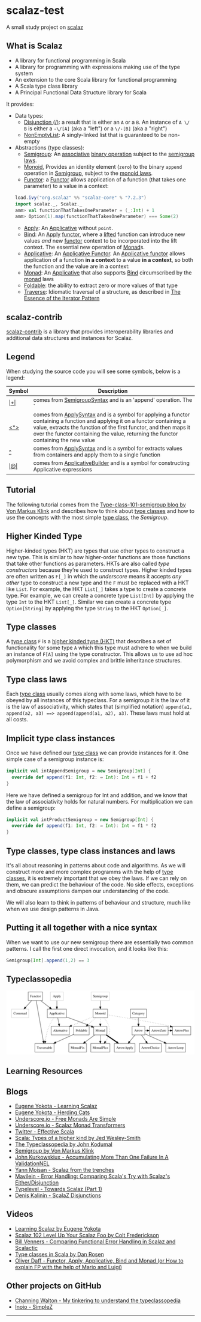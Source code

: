 # scalaz-test
A small study project on [scalaz][scalaz]

## What is Scalaz
* A library for functional programming in Scala
* A library for programming with expressions making use of the type system
* An extension to the core Scala library for functional programming
* A Scala type class library
* A Principal Functional Data Structure library for Scala

It provides:
- Data types: 
  - [Disjunction (\/)][disjunction]: a result that is either an `A` or a `B`. An instance of `A \/ B` is either a `-\/[A]` (aka a "left") or a `\/-[B]` (aka a "right")
  - [NonEmptyList][nel]: A singly-linked list that is guaranteed to be non-empty
- Abstractions (type classes):
  - [Semigroup][Semigroup]: An [associative][associative] [binary operation][binary operation] subject to the [semigroup laws][semigroup laws]. 
  - [Monoid][Monoid], Provides an identity element (`zero`) to the binary `append` operation in [Semigroup][Semigroup], subject to the [monoid laws][monoid laws].
  - [Functor][Functor]: a [Functor][Functor] allows application of a function (that takes one parameter) to a value in a context: 
  ```scala
  load.ivy("org.scalaz" %% "scalaz-core" % "7.2.3")
  import scalaz._, Scalaz._
  amm> val functionThatTakesOneParameter = (_:Int) + 1
  amm> Option(1).map(functionThatTakesOneParameter) === Some(2)
  ```
  - [Apply][Apply]: An [Applicative][Applicative] without `point`.
  - [Bind][Bind]: An [Apply][Apply] [functor][functor], where a [lifted][lifting] function can introduce new values _and_ new [functor][functor] context to be incorporated into the lift context. The essential new operation of [Monad][Monad]s.
  - [Applicative][Applicative]: An [Applicative Functor][applicative programming with effects]. An [Applicative functor][lyah-applicative] allows application of a function __in a context__ to a value __in a context__, so both the function and the value are in a context:
  - [Monad][Monad]: An [Applicative][Applicative] that also supports [Bind][Bind] circumscribed by the [monad][Monad] laws
  - [Foldable][Foldable]: the ability to extract zero or more values of that type
  - [Traverse][Traverse]: Idiomatic traversal of a structure, as described in [The Essence of the Iterator Pattern][iterator-pattern-pdf]

## scalaz-contrib
[scalaz-contrib](https://github.com/typelevel/scalaz-contrib) is a library that provides interoperability libraries and additional data structures and instances for Scalaz.

## Legend
When studying the source code you will see some symbols, below is a legend:
 
Symbol | Description
------ | -----------
[\|+\|][semigrouptest] | comes from [SemigroupSyntax][semigroup-syntax] and is an 'append' operation. The `|+|` is a nice syntax for an associative binary operation
[<*>][applicativetest] | comes from [ApplySyntax][apply-syntax] and is a symbol for applying a functor containing a function and applying it on a functor containing a value, extracts the function of the first functor, and then maps it over the functor containing the value, returning the functor containing the new value  
[^][applicativetest] | comes from [ApplySyntax][apply-syntax] and is a symbol for extracts values from containers and apply them to a single function
[\|@\|][applicativetest] | comes from [ApplicativeBuilder][applicative-builder] and is a symbol for constructing Applicative expressions

## Tutorial
The following tutorial comes from the [Type-class-101-semigroup blog by Von Markus Klink](https://inoio.de/blog/2014/07/19/type-class-101-semigroup/)
and describes how to think about [type classes][type classes in scala with dan rosen] and how to use the concepts with the most simple [type class][type classes in scala with dan rosen], the _Semigroup_. 

## Higher Kinded Type
Higher-kinded types (HKT) are types that use other types to construct a new type. This is similar to how higher-order functions 
are those functions that take other functions as parameters. HKTs are also called _type constructors_ because 
they’re used to construct types. Higher kinded types are often written as `F[_]` in which the _underscore_ means it accepts
_any other_ type to construct a new type and the `F` must be replaced with a HKT like `List`. For example, the HKT `List[_]` 
takes a type to create a concrete type. For example, we can create a concrete type `List[Int]` by applying the type `Int` to the 
HKT `List[_]`. Similar we can create a concrete type `Option[String]` by applying the type `String` to the HKT `Option[_]`. 

## Type classes
A [type class][type classes in scala with dan rosen] `F` is a [higher kinded type (HKT)](http://blogs.atlassian.com/2013/09/scala-types-of-a-higher-kind/)
that describes a set of functionality for some type `A` which this type must adhere to when we build an instance of 
`F[A]` using the type constructor. This allows us to use ad hoc polymorphism and we avoid complex and brittle 
inheritance structures.

## Type class laws
Each [type class][type classes in scala with dan rosen] usually comes along with some laws, which have to be obeyed by all instances of this typeclass. 
For a semigroup it is the law of it is the law of associativity, which states that (simplified notation) 
`append(a1, append(a2, a3) ==> append(append(a1, a2), a3)`. These laws must hold at all costs.

## Implicit type class instances
Once we have defined our [type class][type classes in scala with dan rosen] we can provide instances for it. One simple case of a semigroup instance is:
  
```scala
implicit val intAppendSemigroup = new Semigroup[Int] {
  override def append(f1: Int, f2: ⇒ Int): Int = f1 + f2
}
```

Here we have defined a semigroup for Int and addition, and we know that the law of associativity holds for natural numbers. 
For multiplication we can define a semigroup:

```scala
implicit val intProductSemigroup = new Semigroup[Int] {
  override def append(f1: Int, f2: ⇒ Int): Int = f1 * f2
}
```

## Type classes, type class instances and laws
It's all about reasoning in patterns about code and algorithms. As we will construct more and more complex programms 
with the help of [type classes][type classes in scala with dan rosen], it is extremely important that we obey the laws. If we can rely on them, we can predict 
the behaviour of the code. No side effects, exceptions and obscure assumptions dampen our understanding of the code. 

We will also learn to think in patterns of behaviour and structure, much like when we use design patterns in Java.

## Putting it all together with a nice syntax
When we want to use our new semigroup there are essentially two common patterns. I call the first one direct invocation, 
and it looks like this:

```scala
Semigroup[Int].append(1,2) == 3
```
 
## Typeclassopedia
![typeclassopedia](https://github.com/dnvriend/scalaz-test/blob/master/img/typeclassopedia.png)

## Learning Resources

## Blogs
- [Eugene Yokota - Learning Scalaz](http://eed3si9n.com/learning-scalaz/)
- [Eugene Yokota - Herding Cats](http://eed3si9n.com/herding-cats/day1.html)
- [Underscore.io - Free Monads Are Simple](http://underscore.io/blog/posts/2015/04/14/free-monads-are-simple.html)
- [Underscore.io - Scalaz Monad Transformers](http://underscore.io/blog/posts/2013/12/20/scalaz-monad-transformers.html)
- [Twitter - Effective Scala](http://twitter.github.io/effectivescala/)
- [Scala: Types of a higher kind by Jed Wesley-Smith](http://blogs.atlassian.com/2013/09/scala-types-of-a-higher-kind/)
- [The Typeclassopedia by John Kodumal](http://typeclassopedia.bitbucket.org/)
- [Semigroup by Von Markus Klink](https://inoio.de/blog/2014/07/19/type-class-101-semigroup/)
- [John Kurkowskiux - Accumulating More Than One Failure In A ValidationNEL](http://johnkurkowski.com/posts/accumulating-multiple-failures-in-a-ValidationNEL/)
- [Yann Moisan - Scalaz from the trenches](http://www.yannmoisan.com/scalaz.html)
- [Mavilein - Error Handling: Comparing Scala's Try with Scalaz's Either/Disjunction](http://mavilein.github.io/scala/2015/09/01/comparing-error-handling-scalas-try-with-scalazs-either-disjunction/)
- [Typelevel - Towards Scalaz (Part 1)](http://typelevel.org/blog/2013/10/13/towards-scalaz-1.html)
- [Denis Kalinin - ScalaZ Disjunctions](http://appliedscala.com/blog/2016/scalaz-disjunctions/)

## Videos
- [Learning Scalaz by Eugene Yokota](https://www.youtube.com/watch?v=jyMIvcUxOJ0)
- [Scalaz 102 Level Up Your Scalaz Foo by Colt Frederickson](https://www.youtube.com/watch?v=O5QwVqdkVtY)
- [Bill Venners - Comparing Functional Error Handling in Scalaz and Scalactic](https://www.youtube.com/watch?v=2kFigGFqML0)
- [Type classes in Scala by Dan Rosen][type classes in scala with dan rosen]
- [Oliver Daff - Functor, Apply, Applicative, Bind and Monad (or How to explain FP with the help of Mario and Luigi)](https://www.youtube.com/watch?v=3Ycp55QEbGM)

## Other projects on GitHub
- [Channing Walton - My tinkering to understand the typeclassopedia](https://github.com/channingwalton/typeclassopedia)
- [Inoio - SimpleZ](https://github.com/inoio/simplez)

---

[scalaz]: https://github.com/scalaz/scalaz
[apply-syntax]: https://github.com/scalaz/scalaz/blob/ea856759e60d0d3fbf2becc7b4e1918ecdf70085/core/src/main/scala/scalaz/syntax/ApplySyntax.scala
[semigroup-syntax]: https://github.com/scalaz/scalaz/blob/ea856759e60d0d3fbf2becc7b4e1918ecdf70085/core/src/main/scala/scalaz/syntax/SemigroupSyntax.scala
[semigrouptest]: https://github.com/dnvriend/scalaz-test/blob/master/src/test/scala/com/github/dnvriend/semigroup/SemigroupTest.scala
[applicativetest]: https://github.com/dnvriend/scalaz-test/blob/master/src/test/scala/com/github/dnvriend/applicative/ApplicativeTest.scala
[applicative-builder]: https://github.com/scalaz/scalaz/blob/ea856759e60d0d3fbf2becc7b4e1918ecdf70085/core/src/main/scala/scalaz/syntax/ApplicativeBuilder.scala
[lifting]: https://wiki.haskell.org/Lifting
[associative]: https://en.wikipedia.org/wiki/Associative_property
[lyah-applicative]: http://eed3si9n.com/learning-scalaz/Applicative.html
[binary operation]: https://en.wikipedia.org/wiki/Binary_operation
[disjunction]: https://github.com/scalaz/scalaz/blob/series/7.3.x/core/src/main/scala/scalaz/Either.scala
[nel]: https://github.com/scalaz/scalaz/blob/series/7.3.x/core/src/main/scala/scalaz/NonEmptyList.scala
[Semigroup]: https://github.com/scalaz/scalaz/blob/series/7.3.x/core/src/main/scala/scalaz/Semigroup.scala
[semigroup laws]: https://en.wikipedia.org/wiki/Semigroup
[Monoid]: https://github.com/scalaz/scalaz/blob/series/7.3.x/core/src/main/scala/scalaz/Monoid.scala
[monoid laws]: https://en.wikipedia.org/wiki/Monoid
[Functor]: https://github.com/scalaz/scalaz/blob/series/7.3.x/core/src/main/scala/scalaz/Functor.scala 
[Apply]: https://github.com/scalaz/scalaz/blob/series/7.3.x/core/src/main/scala/scalaz/Apply.scala
[Bind]: https://github.com/scalaz/scalaz/blob/series/7.3.x/core/src/main/scala/scalaz/Bind.scala
[Applicative]: https://github.com/scalaz/scalaz/blob/series/7.3.x/core/src/main/scala/scalaz/Applicative.scala
[Monad]: https://github.com/scalaz/scalaz/blob/series/7.3.x/core/src/main/scala/scalaz/Monad.scala 
[Foldable]: https://github.com/scalaz/scalaz/blob/series/7.3.x/core/src/main/scala/scalaz/Foldable.scala
[Traverse]: https://github.com/scalaz/scalaz/blob/series/7.3.x/core/src/main/scala/scalaz/Traverse.scala
[scalaz]: (https://github.com/scalaz/scalaz).
[iterator-pattern-pdf]: http://www.cs.ox.ac.uk/jeremy.gibbons/publications/iterator.pdf 
[applicative programming with effects]: http://www.staff.city.ac.uk/~ross/papers/Applicative.html
[type classes in scala with dan rosen]: https://www.youtube.com/watch?v=sVMES4RZF-8
[railway oriented programming]: http://fsharpforfunandprofit.com/rop/